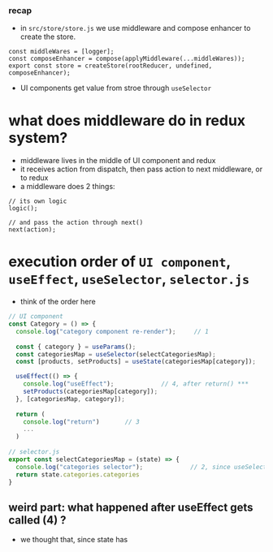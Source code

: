 ### recap
- in `src/store/store.js` we use middleware and compose enhancer to create the store.
```
const middleWares = [logger];
const composeEnhancer = compose(applyMiddleware(...middleWares));
export const store = createStore(rootReducer, undefined, composeEnhancer);
```
- UI components get value from stroe through `useSelector` 

# what does middleware do in redux system?
- middleware lives in the middle of UI component and redux
- it receives action from dispatch, then pass action to next middleware, or to redux
- a middleware does 2 things:
```
// its own logic
logic();

// and pass the action through next()
next(action);
```

# execution order of `UI component`, `useEffect`, `useSelector`, `selector.js`
- think of the order here
```js
// UI component
const Category = () => {
  console.log("category component re-render");     // 1
  
  const { category } = useParams();
  const categoriesMap = useSelector(selectCategoriesMap);
  const [products, setProducts] = useState(categoriesMap[category]);

  useEffect(() => {
    console.log("useEffect");             // 4, after return() ***
    setProducts(categoriesMap[category]);
  }, [categoriesMap, category]);
  
  return (
    console.log("return")       // 3
    ...
  )
  
// selector.js
export const selectCategoriesMap = (state) => {
  console.log("categories selector");             // 2, since useSelector trigger this function
  return state.categories.categories
}
```
## weird part: what happened after useEffect gets called (4) ?
- we thought that, since state has 

